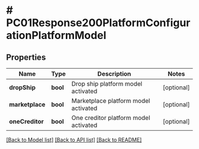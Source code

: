 # # PC01Response200PlatformConfigurationPlatformModel

## Properties

Name | Type | Description | Notes
------------ | ------------- | ------------- | -------------
**dropShip** | **bool** | Drop ship platform model activated | [optional]
**marketplace** | **bool** | Marketplace platform model activated | [optional]
**oneCreditor** | **bool** | One creditor platform model activated | [optional]

[[Back to Model list]](../../README.md#models) [[Back to API list]](../../README.md#endpoints) [[Back to README]](../../README.md)
